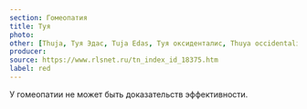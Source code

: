 ```yaml
---
section: Гомеопатия
title: Туя
photo: 
other: [Thuja, Туя Эдас, Tuja Edas, Туя оксиденталис, Thuya occidentalis]
producer: 
source: https://www.rlsnet.ru/tn_index_id_18375.htm
label: red
---
```


У гомеопатии не может быть доказательств эффективности.
